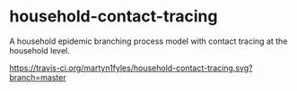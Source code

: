 # household-contact-tracing
A household epidemic branching process model with contact tracing at the household level.

https://travis-ci.org/martyn1fyles/household-contact-tracing.svg?branch=master
